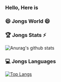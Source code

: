 ### Hello, Here is
### 😄 Jongs World 😄

<!--
**jonghapark/jonghapark** is a ✨ _special_ ✨ repository because its `README.md` (this file) appears on your GitHub profile.

Here are some ideas to get you started:

- 🔭 I’m currently working on ...
- 🌱 I’m currently learning ...
- 👯 I’m looking to collaborate on ...
- 🤔 I’m looking for help with ...
- 💬 Ask me about ...
- 📫 How to reach me: ...
- 😄 Pronouns: ...
- ⚡ Fun fact: ...
-->


### :trophy: Jongs Stats ⚡
![Anurag's github stats](https://github-readme-stats.vercel.app/api?username=jonghapark&show_icons=true&theme=slateorange)

### :computer: Jongs Languages
[![Top Langs](https://github-readme-stats.vercel.app/api/top-langs/?username=anuraghazra&layout=compact)](https://github.com/anuraghazra/github-readme-stats)
